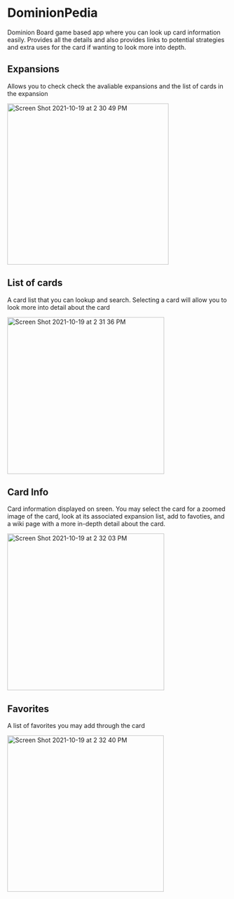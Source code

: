 # DominionPedia

Dominion Board game based app where you can look up card information easily. Provides all the details and also provides links to potential strategies and extra uses for the card if wanting to look more into depth. 


## Expansions
Allows you to check check the avaliable expansions and the list of cards in the expansion


<img width="368" alt="Screen Shot 2021-10-19 at 2 30 49 PM" src="https://user-images.githubusercontent.com/14205107/137994804-3afcb2d3-7769-4947-a461-ac003b754dc9.png">

## List of cards
A card list that you can lookup and search. Selecting a card will allow you to look more into detail about the card


<img width="358" alt="Screen Shot 2021-10-19 at 2 31 36 PM" src="https://user-images.githubusercontent.com/14205107/137994922-459be611-ebda-4457-a8c4-17ed638305dd.png">

## Card Info 
Card information displayed on sreen. You may select the card for a zoomed image of the card, look at its associated expansion list, add to favoties,  and a wiki page with a more in-depth detail about the card.

<img width="358" alt="Screen Shot 2021-10-19 at 2 32 03 PM" src="https://user-images.githubusercontent.com/14205107/137994955-1c58fca9-4b3b-4c3b-ad05-ca3bfe8bbaac.png">

## Favorites
A list of favorites you may add through the card 


<img width="357" alt="Screen Shot 2021-10-19 at 2 32 40 PM" src="https://user-images.githubusercontent.com/14205107/137994987-208a83a9-7a0e-487f-9026-a714cd6d88c0.png">

